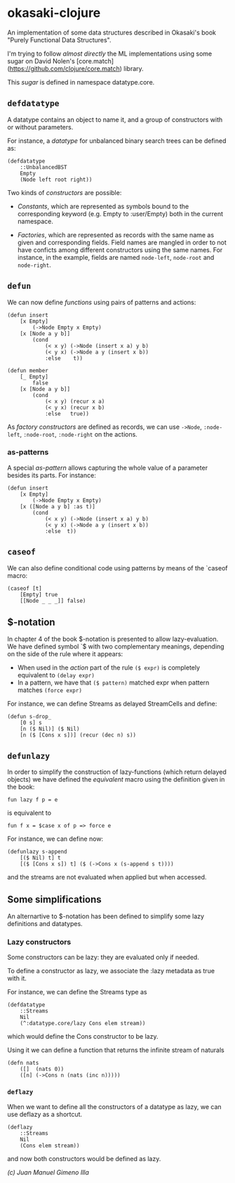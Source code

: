 # okasaki-clojure

An implementation of some data structures described in Okasaki's book "Purely 
Functional Data Structures".

I'm trying to follow _almost directly_ the ML implementations using some sugar on David Nolen's [core.match]
(https://github.com/clojure/core.match) library. 

This _sugar_ is defined in namespace datatype.core.

## `defdatatype`

A datatype contains an object to name it, and a group of constructors
with or without parameters.

For instance, a _datatype_ for unbalanced binary search trees can be defined as:

    (defdatatype
        ::UnbalancedBST
        Empty        
        (Node left root right)) 
        
Two kinds of _constructors_ are possible: 

* _Constants_, which are represented as symbols bound to the
corresponding keyword (e.g. Empty to :user/Empty) 
both in the current namespace.

* _Factories_, which are represented as records with the same name
as given  and corresponding fields. Field names are mangled in order to
not have conficts among different constructors using the same names.
For instance, in the example, fields are named `node-left`,
`node-root` and `node-right`.
  
## `defun`

We can now define  _functions_ using pairs of patterns and actions:

    (defun insert
        [x Empty] 
            (->Node Empty x Empty)
        [x [Node a y b]]
            (cond 
                (< x y) (->Node (insert x a) y b)
                (< y x) (->Node a y (insert x b))
                :else    t))

    (defun member
        [_ Empty]
            false
        [x [Node a y b]]
            (cond
                (< x y) (recur x a)
                (< y x) (recur x b)
                :else   true))

As _factory constructors_ are defined as records, we can use `->Node`,
`:node-left`, `:node-root`, `:node-right` on the actions.

### as-patterns

A special _as-pattern_ allows capturing the whole value of a parameter
besides its parts. For instance:

    (defun insert
        [x Empty] 
            (->Node Empty x Empty)
        [x ([Node a y b] :as t)]
            (cond 
                (< x y) (->Node (insert x a) y b)
                (< y x) (->Node a y (insert x b))
                :else  t))

## `caseof`

We can also define conditional code using patterns by means of the `caseof
macro:

    (caseof [t]
        [Empty] true
        [[Node _ _ _]] false)

## $-notation

In chapter 4 of the book $-notation is presented to allow
lazy-evaluation. We have defined symbol `$ with two 
complementary meanings, depending on the side of the rule where it appears:

* When used in the _action_ part of the rule `($ expr)` is completely equivalent to `(delay expr)`
* In a pattern, we have that `($ pattern)` matched expr when pattern matches `(force expr)`

For instance, we can define Streams as delayed StreamCells and define:

    (defun s-drop_
        [0 s] s
        [n ($ Nil)] ($ Nil)
        [n ($ [Cons x s])] (recur (dec n) s))

## `defunlazy`

In order to simplify the construction of lazy-functions (which return delayed objects) we have defined the 
_equivalent_ macro using the definition given in the book:

    fun lazy f p = e 

is equivalent to

    fun f x = $case x of p => force e

For instance, we can define now:

    (defunlazy s-append
        [($ Nil) t] t
        [($ [Cons x s]) t] ($ (->Cons x (s-append s t))))

and the streams are not evaluated when applied but when accessed.


## Some simplifications

An alternartive to $-notation has been defined to simplify some lazy definitions and datatypes.

### Lazy constructors

Some constructors can be lazy: they are evaluated only if needed. 

To define a constructor as lazy, we associate the :lazy metadata
as true with it.

For instance, we can define the Streams type as

    (defdatatype
        ::Streams
        Nil
        (^:datatype.core/lazy Cons elem stream))

which would define the Cons constructor to be lazy.

Using it we can define a function that returns the infinite stream of naturals

    (defn nats
        ([]  (nats 0))
        ([n] (->Cons n (nats (inc n)))))
          
### `deflazy`

When we want to define all the constructors of a datatype as lazy, we
can use deflazy as a shortcut.

    (deflazy
        ::Streams
        Nil
        (Cons elem stream))

and now both constructors would be defined as lazy.

_(c) Juan Manuel Gimeno Illa_
